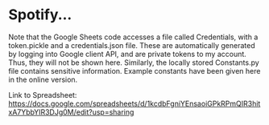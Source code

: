 # Spotify...


Note that the Google Sheets code accesses a file called Credentials, with a token.pickle and a credentials.json file.
These are automatically generated by logging into Google client API, and are private tokens
to my account. Thus, they will not be shown here.
Similarly, the locally stored Constants.py file contains sensitive information.
Example constants have been given here in the online version.

Link to Spreadsheet:
https://docs.google.com/spreadsheets/d/1kcdbFgniYEnsaoiGPkRPmQIR3hitxA7YbbYIR3DJg0M/edit?usp=sharing
